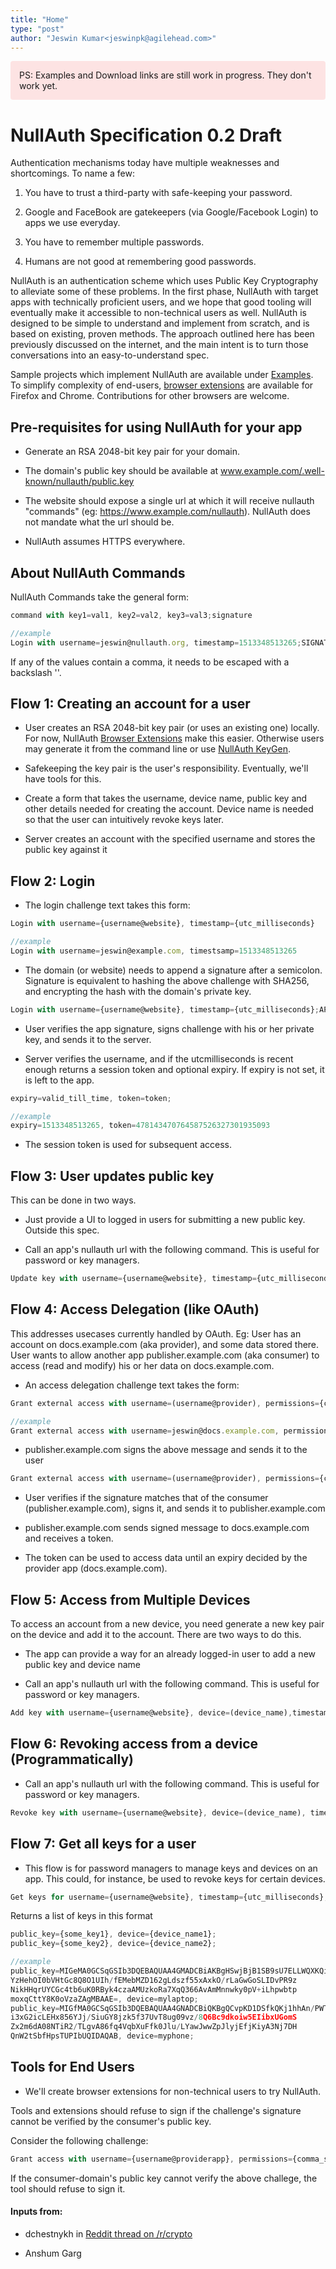 ```yaml
---
title: "Home"
type: "post"
author: "Jeswin Kumar<jeswinpk@agilehead.com>"
---
```


<div style="background:RGBA(255,0,0,0.1); padding: 1em; margin-bottom: 2em; border-radius: 4px">
  PS: Examples and Download links are still work in progress.
  They don't work yet.
</div>

# NullAuth Specification 0.2 Draft

Authentication mechanisms today have multiple weaknesses and shortcomings. To name a few:

1. You have to trust a third-party with safe-keeping your password.

2. Google and FaceBook are gatekeepers (via Google/Facebook Login) to apps we use everyday.

3. You have to remember multiple passwords.

4. Humans are not good at remembering good passwords.

NullAuth is an authentication scheme which uses Public Key Cryptography to alleviate some of these problems. In the first phase, NullAuth with target apps with technically proficient users, and we hope that good tooling will eventually make it accessible to non-technical users as well. NullAuth is designed to be simple to understand and implement from scratch, and is based on existing, proven methods. The approach outlined here has been previously discussed on the internet, and the main intent is to turn those conversations into an easy-to-understand spec.

Sample projects which implement NullAuth are available under [Examples](https://www.nullauth.org/examples).
To simplify complexity of end-users, [browser extensions](https://www.nullauth.org/downloads) are available for Firefox and Chrome.
Contributions for other browsers are welcome.

## Pre-requisites for using NullAuth for your app

* Generate an RSA 2048-bit key pair for your domain.

* The domain's public key should be available at www.example.com/.well-known/nullauth/public.key

* The website should expose a single url at which it will receive nullauth "commands" (eg: https://www.example.com/nullauth). NullAuth does not mandate what the url should be.

* NullAuth assumes HTTPS everywhere.

## About NullAuth Commands

NullAuth Commands take the general form:

```javascript
command with key1=val1, key2=val2, key3=val3;signature

//example
Login with username=jeswin@nullauth.org, timestamp=1513348513265;SIGNATURE_STRING
```

If any of the values contain a comma, it needs to be escaped with a backslash '\'.

## Flow 1: Creating an account for a user

* User creates an RSA 2048-bit key pair (or uses an existing one) locally. For now, NullAuth [Browser Extensions](https://www.nullauth.org/downloads) make this easier.
  Otherwise users may generate it from the command line or use [NullAuth KeyGen](https://www.nullauth.org/keygen).

* Safekeeping the key pair is the user's responsibility. Eventually, we'll have tools for this.

* Create a form that takes the username, device name, public key and other details needed for creating the account. Device name is needed so that the user can intuitively revoke keys later.

* Server creates an account with the specified username and stores the public key against it

## Flow 2: Login

* The login challenge text takes this form:

```javascript
Login with username={username@website}, timestamp={utc_milliseconds}

//example
Login with username=jeswin@example.com, timestsamp=1513348513265
```

* The domain (or website) needs to append a signature after a semicolon. Signature is equivalent to hashing the above challenge with SHA256, and encrypting the hash with the domain's private key.

```javascript
Login with username={username@website}, timestamp={utc_milliseconds};APP_SIGNATURE_STRING
```

* User verifies the app signature, signs challenge with his or her private key, and sends it to the server.

* Server verifies the username, and if the utcmilliseconds is recent enough returns a session token and optional expiry. If expiry is not set, it is left to the app.

```javascript
expiry=valid_till_time, token=token;

//example
expiry=1513348513265, token=478143470764587526327301935093
```

* The session token is used for subsequent access.

## Flow 3: User updates public key

This can be done in two ways.

* Just provide a UI to logged in users for submitting a new public key. Outside this spec.

* Call an app's nullauth url with the following command. This is useful for password or key managers.

```javascript
Update key with username={username@website}, timestamp={utc_milliseconds}, new_public_key={new_public_key};USER_SIGNATURE_STRING
```

## Flow 4: Access Delegation (like OAuth)

This addresses usecases currently handled by OAuth. Eg: User has an account on docs.example.com (aka provider), and some data stored there. User wants to allow another app publisher.example.com (aka consumer) to access (read and modify) his or her data on docs.example.com.

* An access delegation challenge text takes the form:

```javascript
Grant external access with username=(username@provider), permissions={comma_separated_permissions}, consumer={consumer}, timestamp={utc_milliseconds}

//example
Grant external access with username=jeswin@docs.example.com, permissions=read,contacts, consumer=publisher.example.com, timestamp=1513348513265
```

* publisher.example.com signs the above message and sends it to the user

```javascript
Grant external access with username=(username@provider), permissions={comma_separated_permissions}, consumer={consumer}, timestamp={utc_milliseconds};CONSUMER_SIGNATURE_STRING
```

* User verifies if the signature matches that of the consumer (publisher.example.com), signs it, and sends it to publisher.example.com

* publisher.example.com sends signed message to docs.example.com and receives a token.

* The token can be used to access data until an expiry decided by the provider app (docs.example.com).

## Flow 5: Access from Multiple Devices

To access an account from a new device, you need generate a new key pair on the device and add it to the account.
There are two ways to do this.

* The app can provide a way for an already logged-in user to add a new public key and device name

* Call an app's nullauth url with the following command. This is useful for password or key managers.

```javascript
Add key with username={username@website}, device=(device_name),timestamp={utc_milliseconds}, public_key={new_public_key};USER_SIGNATURE_STRING
```

## Flow 6: Revoking access from a device (Programmatically)

* Call an app's nullauth url with the following command. This is useful for password or key managers.

```javascript
Revoke key with username={username@website}, device=(device_name), timestamp={utc_milliseconds};USER_SIGNATURE_STRING
```

## Flow 7: Get all keys for a user

* This flow is for password managers to manage keys and devices on an app. This could, for instance, be used to revoke keys for certain devices.

```javascript
Get keys for username={username@website}, timestamp={utc_milliseconds};USER_SIGNATURE_STRING
```

Returns a list of keys in this format

```javascript
public_key={some_key1}, device={device_name1};
public_key={some_key2}, device={device_name2};

//example
public_key=MIGeMA0GCSqGSIb3DQEBAQUAA4GMADCBiAKBgHSwjBjB1SB9sU7ELLWQXKQi9kT6
YzHehOI0bVHtGc8Q8O1UIh/fEMebMZD162gLdszf55xAxkO/rLaGwGoSLIDvPR9z
NikHHqrUYCGc4tb6uK0RByk4czaAMUzkoRa7XqQ366AvAmMnnwky0pV+iLhpwbtp
moxqCttY8K0oVzaZAgMBAAE=, device=mylaptop;
public_key=MIGfMA0GCSqGSIb3DQEBAQUAA4GNADCBiQKBgQCvpKD1DSfkQKj1hhAn/PWTZ1tv
i3xG2icLEHx856YJj/SiuGY8jzk5f37UvT8ug09vz/8Q6Bc9dkoiw5EIibxUGomS
Zx2m6dA08NTiR2/TLgvA86fq4VqbXuFfk0Jlu/LYawJwwZpJlyjEfjKiyA3Nj7DH
QnW2tSbfHpsTUPIbUQIDAQAB, device=myphone;
```

## Tools for End Users

* We'll create browser extensions for non-technical users to try NullAuth.

Tools and extensions should refuse to sign if the challenge's signature cannot be verified by the consumer's public key.

Consider the following challenge:

```javascript
Grant access with username={username@providerapp}, permissions={comma_separated_permissions}, consumer={consumerapp}, timestamp={utc_milliseconds};CONSUMER_SIGNATURE_STRING
```

If the consumer-domain's public key cannot verify the above challege, the tool should refuse to sign it.

#### Inputs from:

* dchestnykh in [Reddit thread on /r/crypto](https://www.reddit.com/r/crypto/comments/7k0uib/nullauth_a_proposal_for_decentralizing/)

* Anshum Garg
